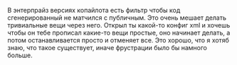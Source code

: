 ---
---
В энтерпрайз версиях копайлота есть фильтр чтобы код сгенерированный не матчился с публичным. Это очень мешает делать тривиальные вещи через него. Открыл ты какой-то конфиг xml и хочешь чтобы он тебе прописал какие-то вещи простые, оно начинает делать, а потом останавливается просто и отменяет все. Это хорошо, что я хотяб знаю, что такое существует, иначе фрустрации было бы намного больше.
